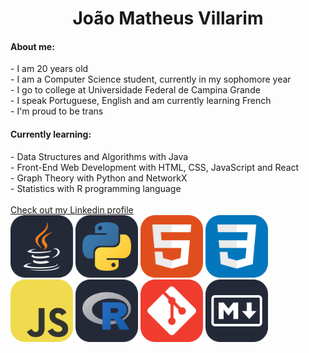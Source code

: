 <h1 align="center">João Matheus Villarim</h1>

<h4>About me:</h4>
- I am 20 years old <br>
- I am a Computer Science student, currently in my sophomore year<br>
- I go to college at Universidade Federal de Campina Grande<br>
- I speak Portuguese, English and am currently learning French<br>
- I'm proud to be trans <br>
<h4>Currently learning:</h4>
- Data Structures and Algorithms with Java<br>
- Front-End Web Development with HTML, CSS, JavaScript and React<br>
- Graph Theory with Python and NetworkX<br>
- Statistics with R programming language<br>

<div align="left"> 
<br>
<a href="https://www.linkedin.com/in/joaomatheusvillarim/" target="_blank"> Check out my Linkedin profile</a> <br>
<img src="/icons/Java-Dark.svg" height="100">
<img src="/icons/Python-Dark.svg" height="100">
<img src="/icons/HTML.svg" height="100">
<img src="/icons/CSS.svg" height="100">
<img src="/icons/JavaScript.svg" height="100">
<img src="/icons/R-Dark.svg" height="100">
<img src="/icons/Git.svg" height="100">
<img src="/icons/Markdown-Dark.svg" height="100">
</div>